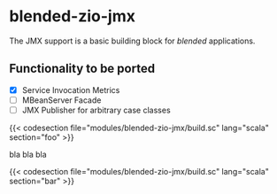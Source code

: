 # blended-zio-jmx

The JMX support is a basic building block for _blended_ applications.

## Functionality to be ported

* [x] Service Invocation Metrics
* [ ] MBeanServer Facade
* [ ] JMX Publisher for arbitrary case classes

{{< codesection file="modules/blended-zio-jmx/build.sc" lang="scala" section="foo" >}}

bla bla bla

{{< codesection file="modules/blended-zio-jmx/build.sc" lang="scala" section="bar" >}}